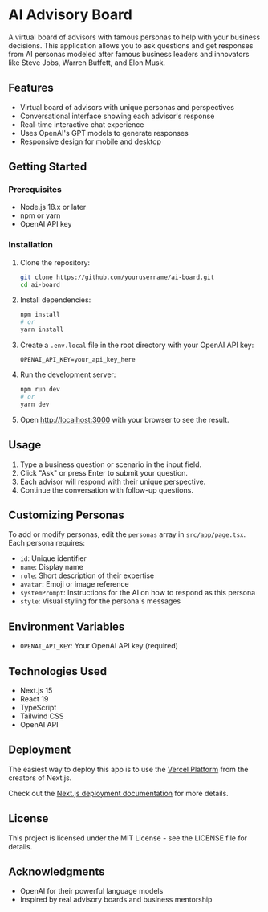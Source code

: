 # AI Advisory Board

A virtual board of advisors with famous personas to help with your business decisions. This application allows you to ask questions and get responses from AI personas modeled after famous business leaders and innovators like Steve Jobs, Warren Buffett, and Elon Musk.

## Features

- Virtual board of advisors with unique personas and perspectives
- Conversational interface showing each advisor's response
- Real-time interactive chat experience
- Uses OpenAI's GPT models to generate responses
- Responsive design for mobile and desktop

## Getting Started

### Prerequisites

- Node.js 18.x or later
- npm or yarn
- OpenAI API key

### Installation

1. Clone the repository:
   ```bash
   git clone https://github.com/yourusername/ai-board.git
   cd ai-board
   ```

2. Install dependencies:
   ```bash
   npm install
   # or
   yarn install
   ```

3. Create a `.env.local` file in the root directory with your OpenAI API key:
   ```
   OPENAI_API_KEY=your_api_key_here
   ```

4. Run the development server:
   ```bash
   npm run dev
   # or
   yarn dev
   ```

5. Open [http://localhost:3000](http://localhost:3000) with your browser to see the result.

## Usage

1. Type a business question or scenario in the input field.
2. Click "Ask" or press Enter to submit your question.
3. Each advisor will respond with their unique perspective.
4. Continue the conversation with follow-up questions.

## Customizing Personas

To add or modify personas, edit the `personas` array in `src/app/page.tsx`. Each persona requires:

- `id`: Unique identifier
- `name`: Display name
- `role`: Short description of their expertise
- `avatar`: Emoji or image reference
- `systemPrompt`: Instructions for the AI on how to respond as this persona
- `style`: Visual styling for the persona's messages

## Environment Variables

- `OPENAI_API_KEY`: Your OpenAI API key (required)

## Technologies Used

- Next.js 15
- React 19
- TypeScript
- Tailwind CSS
- OpenAI API

## Deployment

The easiest way to deploy this app is to use the [Vercel Platform](https://vercel.com/new) from the creators of Next.js.

Check out the [Next.js deployment documentation](https://nextjs.org/docs/app/building-your-application/deploying) for more details.

## License

This project is licensed under the MIT License - see the LICENSE file for details.

## Acknowledgments

- OpenAI for their powerful language models
- Inspired by real advisory boards and business mentorship
